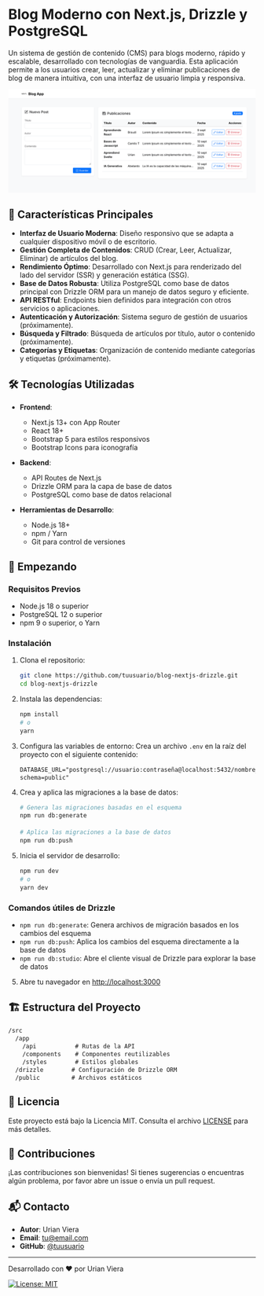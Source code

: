 # Blog Moderno con Next.js, Drizzle y PostgreSQL

Un sistema de gestión de contenido (CMS) para blogs moderno, rápido y escalable, desarrollado con tecnologías de vanguardia. Esta aplicación permite a los usuarios crear, leer, actualizar y eliminar publicaciones de blog de manera intuitiva, con una interfaz de usuario limpia y responsiva.

![](https://raw.githubusercontent.com/urian121/imagenes-proyectos-github/refs/heads/master/blog-moderno-con-Nextjs-drizzle-y-PostgreSQL.png)

## 🌟 Características Principales

- **Interfaz de Usuario Moderna**: Diseño responsivo que se adapta a cualquier dispositivo móvil o de escritorio.
- **Gestión Completa de Contenidos**: CRUD (Crear, Leer, Actualizar, Eliminar) de artículos del blog.
- **Rendimiento Óptimo**: Desarrollado con Next.js para renderizado del lado del servidor (SSR) y generación estática (SSG).
- **Base de Datos Robusta**: Utiliza PostgreSQL como base de datos principal con Drizzle ORM para un manejo de datos seguro y eficiente.
- **API RESTful**: Endpoints bien definidos para integración con otros servicios o aplicaciones.
- **Autenticación y Autorización**: Sistema seguro de gestión de usuarios (próximamente).
- **Búsqueda y Filtrado**: Búsqueda de artículos por título, autor o contenido (próximamente).
- **Categorías y Etiquetas**: Organización de contenido mediante categorías y etiquetas (próximamente).

## 🛠️ Tecnologías Utilizadas

- **Frontend**: 
  - Next.js 13+ con App Router
  - React 18+
  - Bootstrap 5 para estilos responsivos
  - Bootstrap Icons para iconografía

- **Backend**:
  - API Routes de Next.js
  - Drizzle ORM para la capa de base de datos
  - PostgreSQL como base de datos relacional

- **Herramientas de Desarrollo**:
  - Node.js 18+
  - npm / Yarn
  - Git para control de versiones

## 🚀 Empezando

### Requisitos Previos

- Node.js 18 o superior
- PostgreSQL 12 o superior
- npm 9 o superior, o Yarn

### Instalación

1. Clona el repositorio:
   ```bash
   git clone https://github.com/tuusuario/blog-nextjs-drizzle.git
   cd blog-nextjs-drizzle
   ```

2. Instala las dependencias:
   ```bash
   npm install
   # o
   yarn
   ```

3. Configura las variables de entorno:
   Crea un archivo `.env` en la raíz del proyecto con el siguiente contenido:
   ```env
   DATABASE_URL="postgresql://usuario:contraseña@localhost:5432/nombre_base_datos?schema=public"
   ```

4. Crea y aplica las migraciones a la base de datos:
   ```bash
   # Genera las migraciones basadas en el esquema
   npm run db:generate
   
   # Aplica las migraciones a la base de datos
   npm run db:push
   ```

5. Inicia el servidor de desarrollo:
   ```bash
   npm run dev
   # o
   yarn dev
   ```

### Comandos útiles de Drizzle

- `npm run db:generate`: Genera archivos de migración basados en los cambios del esquema
- `npm run db:push`: Aplica los cambios del esquema directamente a la base de datos
- `npm run db:studio`: Abre el cliente visual de Drizzle para explorar la base de datos

5. Abre tu navegador en [http://localhost:3000](http://localhost:3000)

## 🏗️ Estructura del Proyecto

```
/src
  /app
    /api           # Rutas de la API
    /components    # Componentes reutilizables
    /styles        # Estilos globales
  /drizzle        # Configuración de Drizzle ORM
  /public         # Archivos estáticos
```

## 📝 Licencia

Este proyecto está bajo la Licencia MIT. Consulta el archivo [LICENSE](LICENSE) para más detalles.

## 🤝 Contribuciones

¡Las contribuciones son bienvenidas! Si tienes sugerencias o encuentras algún problema, por favor abre un issue o envía un pull request.

## 📬 Contacto

- **Autor**: Urian Viera
- **Email**: tu@email.com
- **GitHub**: [@tuusuario](https://github.com/tuusuario)

---

Desarrollado con ❤️ por Urian Viera

[![License: MIT](https://img.shields.io/badge/License-MIT-yellow.svg)](https://opensource.org/licenses/MIT)